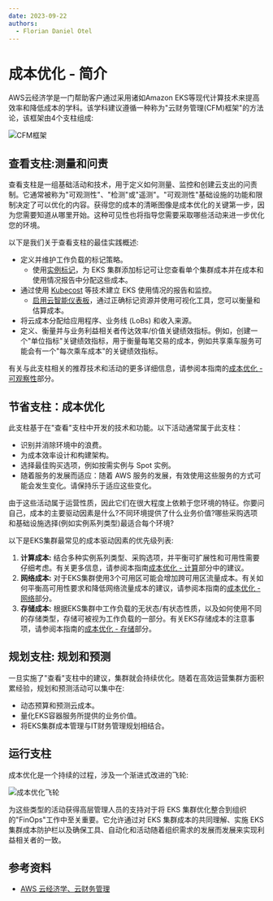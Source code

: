 ```yaml
---
date: 2023-09-22
authors: 
  - Florian Daniel Otel
---
```

# 成本优化 - 简介
AWS云经济学是一门帮助客户通过采用诸如Amazon EKS等现代计算技术来提高效率和降低成本的学科。该学科建议遵循一种称为"云财务管理(CFM)框架"的方法论，该框架由4个支柱组成:

![CFM框架](../images/cfm_framework.png)

## 查看支柱:测量和问责
查看支柱是一组基础活动和技术，用于定义如何测量、监控和创建云支出的问责制。它通常被称为"可观测性"、"检测"或"遥测"。"可观测性"基础设施的功能和限制决定了可以优化的内容。获得您的成本的清晰图像是成本优化的关键第一步，因为您需要知道从哪里开始。这种可见性也将指导您需要采取哪些活动来进一步优化您的环境。

以下是我们关于查看支柱的最佳实践概述:

* 定义并维护工作负载的标记策略。
    * 使用[实例标记](https://docs.aws.amazon.com/eks/latest/userguide/eks-using-tags.html#tag-resources-for-billing)，为 EKS 集群添加标记可让您查看单个集群成本并在成本和使用情况报告中分配这些成本。
* 通过使用 [Kubecost](https://docs.kubecost.com/install-and-configure/install/provider-installations/aws-eks-cost-monitoring) 等技术建立 EKS 使用情况的报告和监控。
    * [启用云智能仪表板](https://wellarchitectedlabs.com/cost/200_labs/200_enterprise_dashboards/)，通过正确标记资源并使用可视化工具，您可以衡量和估算成本。
* 将云成本分配给应用程序、业务线 (LoBs) 和收入来源。
* 定义、衡量并与业务利益相关者传达效率/价值关键绩效指标。例如，创建一个"单位指标"关键绩效指标，用于衡量每笔交易的成本，例如共享乘车服务可能会有一个"每次乘车成本"的关键绩效指标。

有关与此支柱相关的推荐技术和活动的更多详细信息，请参阅本指南的[成本优化 - 可观察性](./cost_opt_observability.md)部分。

## 节省支柱：成本优化

此支柱基于在"查看"支柱中开发的技术和功能。以下活动通常属于此支柱：

* 识别并消除环境中的浪费。
* 为成本效率设计和构建架构。
* 选择最佳购买选项，例如按需实例与 Spot 实例。
* 随着服务的发展而适应：随着 AWS 服务的发展，有效使用这些服务的方式可能会发生变化。请保持乐于适应这些变化。

由于这些活动属于运营性质，因此它们在很大程度上依赖于您环境的特征。你要问自己，成本的主要驱动因素是什么?不同环境提供了什么业务价值?哪些采购选项和基础设施选择(例如实例系列类型)最适合每个环境?

以下是EKS集群最常见的成本驱动因素的优先级列表:

1. **计算成本:** 结合多种实例系列类型、采购选项，并平衡可扩展性和可用性需要仔细考虑。有关更多信息，请参阅本指南[成本优化 - 计算](./cost_opt_compute.md)部分中的建议。
2. **网络成本:** 对于EKS集群使用3个可用区可能会增加跨可用区流量成本。有关如何平衡高可用性要求和降低网络流量成本的建议，请参阅本指南的[成本优化 - 网络](./cost_opt_networking.md)部分。
3. **存储成本:** 根据EKS集群中工作负载的无状态/有状态性质，以及如何使用不同的存储类型，存储可被视为工作负载的一部分。有关EKS存储成本的注意事项，请参阅本指南的[成本优化 - 存储](./cost_opt_storage.md)部分。

## 规划支柱: 规划和预测

一旦实施了"查看"支柱中的建议，集群就会持续优化。随着在高效运营集群方面积累经验，规划和预测活动可以集中在:

* 动态预算和预测云成本。
* 量化EKS容器服务所提供的业务价值。
* 将EKS集群成本管理与IT财务管理规划相结合。

## 运行支柱

成本优化是一个持续的过程，涉及一个渐进式改进的飞轮:

![成本优化飞轮](../images/flywheel.png)

为这些类型的活动获得高层管理人员的支持对于将 EKS 集群优化整合到组织的"FinOps"工作中至关重要。它允许通过对 EKS 集群成本的共同理解、实施 EKS 集群成本防护栏以及确保工具、自动化和活动随着组织需求的发展而发展来实现利益相关者的一致。

## 参考资料
* [AWS 云经济学、云财务管理](https://aws.amazon.com/aws-cost-management/)